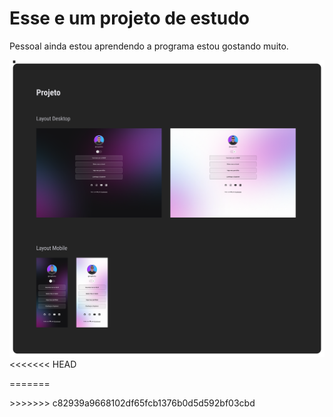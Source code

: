 <h1 aling="center">Esse e um projeto de estudo</h1>

<p aling="Center">Pessoal ainda estou aprendendo a programa estou gostando muito.</p>

<p aling="center">
  <img alt="estudando progrmação" src=".gitbub/pagina.png">
<<<<<<< HEAD
</p>
=======
</p>
>>>>>>> c82939a9668102df65fcb1376b0d5d592bf03cbd
